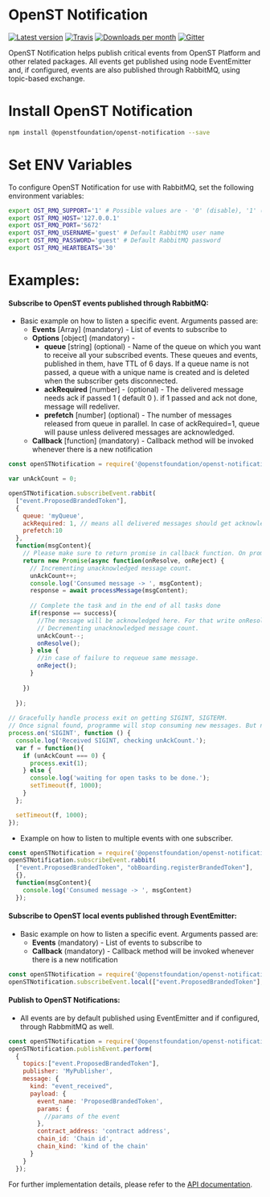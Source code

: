 # OpenST Notification

[![Latest version](https://img.shields.io/npm/v/@openstfoundation/openst-notification.svg?maxAge=3600)][npm]
[![Travis](https://img.shields.io/travis/OpenSTFoundation/openst-notification.svg?maxAge=600)][travis]
[![Downloads per month](https://img.shields.io/npm/dm/@openstfoundation/openst-notification.svg?maxAge=3600)][npm]
[![Gitter](https://img.shields.io/gitter/room/OpenSTFoundation/github.js.svg?maxAge=3600)][gitter]

OpenST Notification helps publish critical events from OpenST Platform and other related packages. All events get published using node EventEmitter and, if configured, events are also published through RabbitMQ, using topic-based exchange.

# Install OpenST Notification

```bash
npm install @openstfoundation/openst-notification --save
```

# Set ENV Variables

To configure OpenST Notification for use with RabbitMQ, set the following environment variables:

```bash
export OST_RMQ_SUPPORT='1' # Possible values are - '0' (disable), '1' (enable)
export OST_RMQ_HOST='127.0.0.1'
export OST_RMQ_PORT='5672'
export OST_RMQ_USERNAME='guest' # Default RabbitMQ user name
export OST_RMQ_PASSWORD='guest' # Default RabbitMQ password
export OST_RMQ_HEARTBEATS='30'
```

# Examples:

#### Subscribe to OpenST events published through RabbitMQ:

- Basic example on how to listen a specific event. Arguments passed are:
  - <b>Events</b> [Array] (mandatory) - List of events to subscribe to
  - <b>Options</b> [object] (mandatory) - 
    - <b>queue</b> [string] (optional) - Name of the queue on which you want to receive all your subscribed events. These queues and events, published in them, have TTL of 6 days. If a queue name is not passed, a queue with a unique name is created and is deleted when the subscriber gets disconnected.
    - <b>ackRequired</b> [number] - (optional) - The delivered message needs ack if passed 1 ( default 0 ). if 1 passed and ack not done, message will redeliver.
    - <b>prefetch</b> [number] (optional) - The number of messages released from queue in parallel. In case of ackRequired=1, queue will pause unless delivered messages are acknowledged.
  - <b>Callback</b> [function] (mandatory) - Callback method will be invoked whenever there is a new notification
  
```js
const openSTNotification = require('@openstfoundation/openst-notification');

var unAckCount = 0;

openSTNotification.subscribeEvent.rabbit(
  ["event.ProposedBrandedToken"],
  {
    queue: 'myQueue',
    ackRequired: 1, // means all delivered messages should get acknowledge. 
    prefetch:10
  }, 
  function(msgContent){
    // Please make sure to return promise in callback function. On promise resolve the message will get acknowledge.
    return new Promise(async function(onResolve, onReject) {
      // Incrementing unacknowledged message count.
      unAckCount++;
      console.log('Consumed message -> ', msgContent);
      response = await processMessage(msgContent);
      
      // Complete the task and in the end of all tasks done
      if(response == success){
        //The message will be acknowledged here. For that write onResolve();
        // Decrementing unacknowledged message count.
        unAckCount--;
        onResolve();   
      } else {
        //in case of failure to requeue same message.
        onReject();
      }
     
    })
  
  });
  
// Gracefully handle process exit on getting SIGINT, SIGTERM.
// Once signal found, programme will stop consuming new messages. But need to clear running messages.
process.on('SIGINT', function () {
  console.log('Received SIGINT, checking unAckCount.');
  var f = function(){
    if (unAckCount === 0) {
      process.exit(1);
    } else {
      console.log('waiting for open tasks to be done.');
      setTimeout(f, 1000);
    }
  };

  setTimeout(f, 1000);
});

```

- Example on how to listen to multiple events with one subscriber.

```js
const openSTNotification = require('@openstfoundation/openst-notification');
openSTNotification.subscribeEvent.rabbit(
  ["event.ProposedBrandedToken", "obBoarding.registerBrandedToken"],
  {}, 
  function(msgContent){
    console.log('Consumed message -> ', msgContent)
  });
```

#### Subscribe to OpenST local events published through EventEmitter:

- Basic example on how to listen a specific event. Arguments passed are:
  - <b>Events</b> (mandatory) - List of events to subscribe to
  - <b>Callback</b> (mandatory) - Callback method will be invoked whenever there is a new notification
  
```js
const openSTNotification = require('@openstfoundation/openst-notification');
openSTNotification.subscribeEvent.local(["event.ProposedBrandedToken"], function(msgContent){console.log('Consumed message -> ', msgContent)});
```

#### Publish to OpenST Notifications:

- All events are by default published using EventEmitter and if configured, through RabbmitMQ as well.

```js
const openSTNotification = require('@openstfoundation/openst-notification');
openSTNotification.publishEvent.perform(
  {
    topics:["event.ProposedBrandedToken"], 
    publisher: 'MyPublisher',
    message: {
	  kind: "event_received",
	  payload: {
		event_name: 'ProposedBrandedToken',
		params: {
		  //params of the event
		},
        contract_address: 'contract address',
        chain_id: 'Chain id',
        chain_kind: 'kind of the chain'
	  }
	}
  });
```

For further implementation details, please refer to the [API documentation][api-docs].

[gitter]: https://gitter.im/OpenSTFoundation/SimpleToken
[npm]: https://www.npmjs.com/package/@openstfoundation/openst-notification
[travis]: https://travis-ci.org/OpenSTFoundation/openst-notification
[api-docs]: https://openstfoundation.github.io/openst-notification/
   
